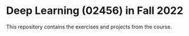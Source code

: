 # Deep Learning (02456) in Fall 2022

This repository contains the exercises and projects from the course. 

